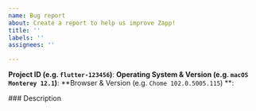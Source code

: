 ```yaml
---
name: Bug report
about: Create a report to help us improve Zapp!
title: ''
labels: ''
assignees: ''

---
```


<!-- Please provide as much information as possible with your bug report -->

**Project ID (e.g. `flutter-123456`)**: 
**Operating System & Version (e.g. `macOS Monterey 12.1`)**:
**Browser & Version (e.g. `Chome 102.0.5005.115`) **:

### Description

<!-- Describe the problem, please provide screenshots if applicable -->
